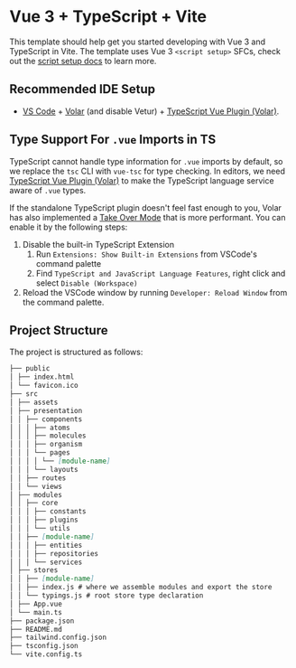 # Vue 3 + TypeScript + Vite

This template should help get you started developing with Vue 3 and TypeScript in Vite. The template uses Vue 3 `<script setup>` SFCs, check out the [script setup docs](https://v3.vuejs.org/api/sfc-script-setup.html#sfc-script-setup) to learn more.

## Recommended IDE Setup

- [VS Code](https://code.visualstudio.com/) + [Volar](https://marketplace.visualstudio.com/items?itemName=Vue.volar) (and disable Vetur) + [TypeScript Vue Plugin (Volar)](https://marketplace.visualstudio.com/items?itemName=Vue.vscode-typescript-vue-plugin).

## Type Support For `.vue` Imports in TS

TypeScript cannot handle type information for `.vue` imports by default, so we replace the `tsc` CLI with `vue-tsc` for type checking. In editors, we need [TypeScript Vue Plugin (Volar)](https://marketplace.visualstudio.com/items?itemName=Vue.vscode-typescript-vue-plugin) to make the TypeScript language service aware of `.vue` types.

If the standalone TypeScript plugin doesn't feel fast enough to you, Volar has also implemented a [Take Over Mode](https://github.com/johnsoncodehk/volar/discussions/471#discussioncomment-1361669) that is more performant. You can enable it by the following steps:

1. Disable the built-in TypeScript Extension
   1. Run `Extensions: Show Built-in Extensions` from VSCode's command palette
   2. Find `TypeScript and JavaScript Language Features`, right click and select `Disable (Workspace)`
2. Reload the VSCode window by running `Developer: Reload Window` from the command palette.


## Project Structure

The project is structured as follows:

```markdown
├── public
│ ├── index.html
│ └── favicon.ico
├── src
│ ├── assets
│ ├── presentation
│ │ ├── components
│ │ │ ├── atoms
│ │ │ ├── molecules
│ │ │ ├── organism
│ │ │ └── pages
│ │ │ │ └── [module-name]
│ │ │ └── layouts
│ │ ├── routes
│ │ └── views
│ ├── modules
│ │ ├── core
│ │ │ ├── constants
│ │ │ ├── plugins
│ │ │ └── utils
│ │ ├── [module-name]
│ │ │ ├── entities
│ │ │ ├── repositories
│ │ │ └── services
│ ├── stores
│ │ ├── [module-name]
│ │ ├── index.js # where we assemble modules and export the store
│ │ └── typings.js # root store type declaration
│ ├── App.vue
│ └── main.ts
├── package.json
├── README.md
├── tailwind.config.json
├── tsconfig.json
└── vite.config.ts
```